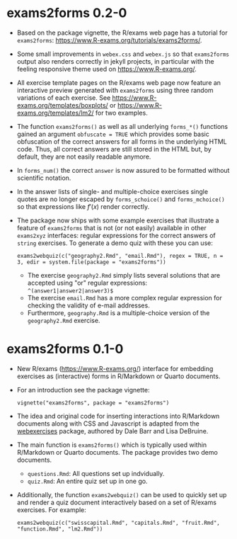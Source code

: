 # exams2forms 0.2-0

* Based on the package vignette, the R/exams web page has a tutorial
  for `exams2forms`: <https://www.R-exams.org/tutorials/exams2forms/>.
  
* Some small improvements in `webex.css` and `webex.js` so that
  `exams2forms` output also renders correctly in jekyll projects,
  in particular with the feeling responsive theme used on
  <https://www.R-exams.org/>.
  
* All exercise template pages on the R/exams web page now feature an
  interactive preview generated with `exams2forms` using three random
  variations of each exercise. See <https://www.R-exams.org/templates/boxplots/>
  or <https://www.R-exams.org/templates/lm2/> for two examples.

* The function `exams2forms()` as well as all underlying `forms_*()`
  functions gained an argument `obfuscate = TRUE` which provides some
  basic obfuscation of the correct answers for all forms in the
  underlying HTML code. Thus, all correct answers are still stored in
  the HTML but, by default, they are not easily readable anymore.

* In `forms_num()` the correct `answer` is now assured to be formatted
  without scientific notation.

* In the answer lists of single- and multiple-choice exercises
  single quotes are no longer escaped by `forms_schoice()` and
  `forms_mchoice()` so that expressions like $f'(x)$ render correctly.

* The package now ships with some example exercises that illustrate
  a feature of `exams2forms` that is not (or not easily) available
  in other `exams2xyz` interfaces: regular expressions for the correct
  answers of `string` exercises. To generate a demo quiz with these
  you can use:

  `exams2webquiz(c("geography2.Rmd", "email.Rmd"), regex = TRUE, n = 3, edir = system.file(package = "exams2forms"))`

  - The exercise `geography2.Rmd` simply lists several solutions that are
    accepted using "or" regular expressions: `^(answer1|answer2|answer3)$`
  - The exercise `email.Rmd` has a more complex regular expression for
    checking the validity of e-mail addresses.
  - Furthermore, `geography.Rmd` is a multiple-choice version of the
    `geography2.Rmd` exercise.


# exams2forms 0.1-0

* New R/exams (<https://www.R-exams.org/>) interface for
  embedding exercises as (interactive) forms in R/Markdown or
  Quarto documents.

* For an introduction see the package vignette:

  `vignette("exams2forms", package = "exams2forms")`

* The idea and original code for inserting interactions into
  R/Markdown documents along with CSS and Javascript is adapted from
  the [webexercises](https://psyteachr.github.io/webexercises/) package,
  authored by Dale Barr and Lisa DeBruine.

* The main function is `exams2forms()` which is typically
  used within R/Markdown or Quarto documents. The package provides two
  demo documents.

  - `questions.Rmd`: All questions set up indvidually.
  - `quiz.Rmd`: An entire quiz set up in one go.

* Additionally, the function `exams2webquiz()` can be used to quickly
  set up and render a quiz document interactively based on a set of
  R/exams exercises. For example:  

  `exams2webquiz(c("swisscapital.Rmd", "capitals.Rmd", "fruit.Rmd", "function.Rmd", "lm2.Rmd"))`

